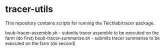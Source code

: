 # tracer-utils
This repository contains scripts for running the Teichlab/tracer package.

bsub-tracer-assemble.sh - submits tracer assemble to be executed on the farm (do first)
bsub-tracer-summarise.sh - submits tracer summarise to be executed on the farm (do second)
